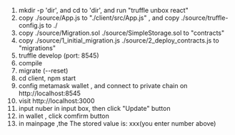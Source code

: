 1) mkdir -p 'dir', and cd to 'dir', and run "truffle unbox react"
2) copy ./source/App.js to "./client/src/App.js" , and copy ./source/truffle-config.js to ./
3) copy ./source/Migration.sol ./source/SimpleStorage.sol to "contracts"
4) copy ./source/1_initial_migration.js	./source/2_deploy_contracts.js to "migrations"
5) truffle develop (port: 8545)
6) compile
7) migrate (--reset)
8) cd client, npm start
9) config metamask wallet , and connect to private chain on http://localhost:8545
10) visit http://localhost:3000
11) input nuber in input box, then click "Update" button
12) in wallet , click comfirm button
13) in mainpage ,the The stored value is: xxx(you enter number above) 
